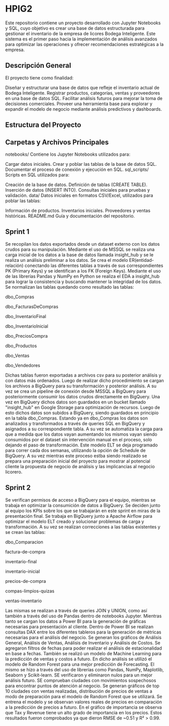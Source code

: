 # HPIG2

Este repositorio contiene un proyecto desarrollado con Jupyter Notebooks y SQL, cuyo objetivo es crear una base de datos estructurada para gestionar el inventario de la empresa de licores Bodega Inteligente. Este sistema es el primer paso hacia la implementación de análisis avanzados para optimizar las operaciones y ofrecer recomendaciones estratégicas a la empresa.

## Descripción General
El proyecto tiene como finalidad:

Diseñar y estructurar una base de datos que refleje el inventario actual de Bodega Inteligente.
Registrar productos, categorías, ventas y proveedores en una base de datos SQL.
Facilitar análisis futuros para mejorar la toma de decisiones comerciales.
Proveer una herramienta base para explorar y expandir el modelo de negocio mediante análisis predictivos y dashboards.
## Estructura del Proyecto
## Carpetas y Archivos Principales
notebooks/
Contiene los Jupyter Notebooks utilizados para:

Cargar datos iniciales.
Crear y poblar las tablas de la base de datos SQL.
Documentar el proceso de conexión y ejecución en SQL.
sql_scripts/
Scripts en SQL utilizados para:

Creación de la base de datos.
Definición de tablas (CREATE TABLE).
Inserción de datos (INSERT INTO).
Consultas iniciales para pruebas y validación.
data/
Datos iniciales en formatos CSV/Excel, utilizados para poblar las tablas:

Información de productos.
Inventarios iniciales.
Proveedores y ventas históricas.
README.md
Guía y documentación del repositorio.

## Sprint 1
Se recopilan los datos exportados desde un dataset externo con los datos crudos para su manipulación. Mediante el uso de MSSQL se realiza una carga inicial de los datos a la base de datos llamada insight_hub y se le realiza un análisis preliminar a los datos. Se crea el modelo ER(entidad-relación) conectando las diferentes tablas a través de sus correspondientes PK (Primary Keys) y se identifican a los FK (Foreign Keys). 
Mediante el uso de las librerías Pandas y NumPy en Python se realiza el EDA a insight_hub para lograr la consistencia y buscando mantener la integridad de los datos. Se normalizan las tablas quedando como resultado las tablas:

dbo_Compras

dbo_FacturasDeCompras

dbo_InventarioFinal

dbo_InventarioInicial

dbo_PreciosCompra

dbo_Productos

dbo_Ventas

dbo_Vendedores

Dichas tablas fueron exportadas a archivos csv para su posterior análisis y con datos más ordenados. Luego de realizar dicho procedimiento se cargan los archivos a BigQuery para su transformación y posterior análisis. A su vez se crea un pipeline de conexión desde MSSQL a BigQuery para posteriormente consumir los datos crudos directamente en BigQuery. Una vez en BigQuery dichos datos son guardados en un bucket llamado "insight_hub" en Google Storage para optimización de recursos. Luego de esto dichos datos son subidos a BigQuery, siendo guardados en principio en la tabla dbo_Compras. Estando ya en dbo_Compras los datos son analizados y transformados a través de queries SQL en BigQuery y asignados a su correspondiente tabla. A su vez se automatiza la carga para que a medida que los datos vayan aumentando los mismos vayan siendo consumidos por el dataset sin intervención manual en el proceso, solo dejando el paso de transformación. Este modelo ELT se deja programado para correr cada dos semanas, utilizando la opción de Schedule de BigQuery.
A su vez mientras este proceso estba siendo realizado se prepara una preparación inicial del proyecto para mostrar al potencial cliente la propuesta de negocio de análisis y las implicancias al negocio licorero.

## Sprint 2
Se verifican permisos de acceso a BigQuery para el equipo, mientras se trabaja en optimizar la consumición de datos a BigQuery. Se deciden junto al equipo los KPIs sobre los que se trabajarán en este sprint en miras de la presentación final.  Se trabaja en BigQuery junto a Apache Airflow para optimizar el modelo ELT creado y solucionar problemas de carga y transformación. A su vez se realizan correcciones a las tablas existentes y se crean las tablas:

dbo_Comparacion

factura-de-compra

inventario-final

inventario-inicial

precios-de-compra

compas-limpios-quizas

ventas-inventario

Las mismas se realizan a través de queries JOIN y UNION, como así también a través del uso de Pandas dentro de notebooks Jupyter. Mientras tanto se cargan los datos a Power BI para la generación de gráficas necesarias para presentación al cliente. Dentro de Power BI se realizan consultas DAX entre los diferentes tableros para la generación de métricas necesarias para el análisis del negocio. Se generan los gráficos de Análisis General, Análisis de Ventas, Análisis de Inventario y Análisis de Costos. Se agregaron filtros de fechas para poder realizar el análisis de estacionalidad en base a fechas. 
También se realizó un modelo de Machine Learning para la predicción de ventas y costos a futuro. En dicho análisis se utilizó el modelo de Random Forest para una mejor predicción de Forecasting. El mismo se hizo a través del uso de librerías como Pandas, NumPy, Maplotlib, Seaborn y Scikit-learn. SE verificaron y eliminaron nulos para un mejor análisis futuro. SE comprueban ciudades con movimientos sospechosos para encontrar puntos de atención al negocio. Se generan gráficos de top 10 ciudades con ventas realizadas, distribución de precios de ventas a modo de preparación para el modelo de Random Forest que se utilizará. Se entrena el modelo y se observan valores reales de precios en comparación a la predicción de precios a futuro. En el gráfico de importancia se observa que Tax y Revenue tiene un alto grado de importancia en los precios. Estos resultados fueron comprobados ya que dieron RMSE de ~0.51 y R² > 0.99.
